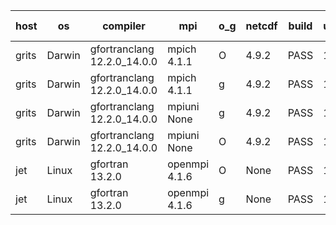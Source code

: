 

| host     | os       | compiler                              | mpi                      | o_g        | netcdf        | build       | u_pass          | u_fail          | s_pass            | s_fail            | e_pass             | e_fail             | nuopc_pass       | nuopc_fail       | artifacts link          |
|----------|----------|---------------------------------------|--------------------------|------------|---------------|-------------|-----------------|-----------------|-------------------|-------------------|--------------------|--------------------|------------------|------------------|-------------------------|
| grits | Darwin | gfortranclang 12.2.0_14.0.0 | mpich 4.1.1  | O | 4.9.2  | PASS | 14204 | 0 | 51 | 0 | 80 | 0 | 57 | 0 | <a href="https://github.com/esmf-org/esmf-test-artifacts/tree/7038f97f9134abac96946cb3d93bb7658367223b/develop/gfortranclang/12.2.0_14.0.0/O/mpich/4.1.1" target="_blank">7038f97</a> | 
| grits | Darwin | gfortranclang 12.2.0_14.0.0 | mpich 4.1.1  | g | 4.9.2  | PASS | 14204 | 0 | 51 | 0 | 80 | 0 | 57 | 0 | <a href="https://github.com/esmf-org/esmf-test-artifacts/tree/4f822d5e1c08a221ae168b4725884fad91b1e810/develop/gfortranclang/12.2.0_14.0.0/g/mpich/4.1.1" target="_blank">4f822d5</a> | 
| grits | Darwin | gfortranclang 12.2.0_14.0.0 | mpiuni None  | g | 4.9.2  | PASS | 12535 | 0 | 9 | 0 | 42 | 0 | None | None | <a href="https://github.com/esmf-org/esmf-test-artifacts/tree/cec340784808019b60d5f54d5cc9d9580b087164/develop/gfortranclang/12.2.0_14.0.0/g/mpiuni/None" target="_blank">cec3407</a> | 
| grits | Darwin | gfortranclang 12.2.0_14.0.0 | mpiuni None  | O | 4.9.2  | PASS | 12535 | 0 | 9 | 0 | 42 | 0 | None | None | <a href="https://github.com/esmf-org/esmf-test-artifacts/tree/736870f180d680179ecb3b575c69f25e49c83012/develop/gfortranclang/12.2.0_14.0.0/O/mpiuni/None" target="_blank">736870f</a> | 
| jet | Linux | gfortran 13.2.0 | openmpi 4.1.6  | O | None  | PASS | 14204 | 0 | 51 | 0 | 80 | 0 | 57 | 0 | <a href="https://github.com/esmf-org/esmf-test-artifacts/tree/2009db5736a9614dcdce6d6f02c14427a863f7d1/develop/gfortran/13.2.0/O/openmpi/4.1.6" target="_blank">2009db5</a> | 
| jet | Linux | gfortran 13.2.0 | openmpi 4.1.6  | g | None  | PASS | 14204 | 0 | 51 | 0 | 80 | 0 | 57 | 0 | <a href="https://github.com/esmf-org/esmf-test-artifacts/tree/043f5e11128b984802aa1ed0a8ec99eb4651fd16/develop/gfortran/13.2.0/g/openmpi/4.1.6" target="_blank">043f5e1</a> | 

